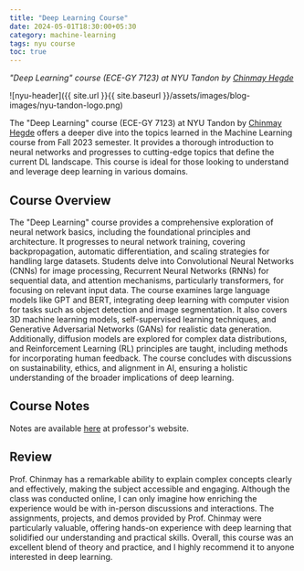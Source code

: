 ```yaml
---
title: "Deep Learning Course"
date: 2024-05-01T18:30:00+05:30
category: machine-learning
tags: nyu course
toc: true
---
```


*"Deep Learning" course (ECE-GY 7123) at NYU Tandon by [Chinmay Hegde](https://engineering.nyu.edu/faculty/chinmay-hegde)*

![nyu-header]({{ site.url }}{{ site.baseurl }}/assets/images/blog-images/nyu-tandon-logo.png)

The "Deep Learning" course (ECE-GY 7123) at NYU Tandon by [Chinmay Hegde](https://engineering.nyu.edu/faculty/chinmay-hegde) offers a deeper dive into the topics learned in the Machine Learning course from Fall 2023 semester. It provides a thorough introduction to neural networks and progresses to cutting-edge topics that define the current DL landscape. This course is ideal for those looking to understand and leverage deep learning in various domains.

## Course Overview
The "Deep Learning" course provides a comprehensive exploration of neural network basics, including the foundational principles and architecture. It progresses to neural network training, covering backpropagation, automatic differentiation, and scaling strategies for handling large datasets. Students delve into Convolutional Neural Networks (CNNs) for image processing, Recurrent Neural Networks (RNNs) for sequential data, and attention mechanisms, particularly transformers, for focusing on relevant input data. The course examines large language models like GPT and BERT, integrating deep learning with computer vision for tasks such as object detection and image segmentation. It also covers 3D machine learning models, self-supervised learning techniques, and Generative Adversarial Networks (GANs) for realistic data generation. Additionally, diffusion models are explored for complex data distributions, and Reinforcement Learning (RL) principles are taught, including methods for incorporating human feedback. The course concludes with discussions on sustainability, ethics, and alignment in AI, ensuring a holistic understanding of the broader implications of deep learning.

## Course Notes
Notes are available [here](https://chinmayhegde.github.io/dl-notes/) at professor's website.

## Review
Prof. Chinmay has a remarkable ability to explain complex concepts clearly and effectively, making the subject accessible and engaging. Although the class was conducted online, I can only imagine how enriching the experience would be with in-person discussions and interactions. The assignments, projects, and demos provided by Prof. Chinmay were particularly valuable, offering hands-on experience with deep learning that solidified our understanding and practical skills. Overall, this course was an excellent blend of theory and practice, and I highly recommend it to anyone interested in deep learning.